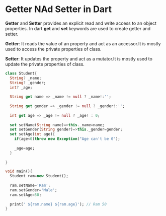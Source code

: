 # Getter NAd Setter in Dart
**Getter** and **Setter** provides an explicit read and write access to an object properties. In dart **get** and **set** keywords are used to create getter and setter.

**Getter**: It reads the value of an property and act as an accessor.It is mostly used to access the private properties of class.

**Setter**: It updates the property and act as a mutator.It is mostly used to update the private properties of class.

```dart
class Student{
  String? _name;
  String? _gender;
  int? _age;
  
  String get name => _name != null ? _name!:'';
  
  String get gender => _gender != null ? _gender!:'';
  
  int get age => _age != null ? _age! : 0;
  
  set setName(String name)=>this._name=name;
  set setGender(String gender)=>this._gender=gender;
  set setAge(int age){
    if(age<0)throw new Exception("Age can't be 0");
   
    _age=age;
  }
  
}

void main(){
  Student ram=new Student();
  
  ram.setName='Ram';
  ram.setGender='Male';
  ram.setAge=50;
  
  print(' ${ram.name} ${ram.age}'); // Ram 50
}
```